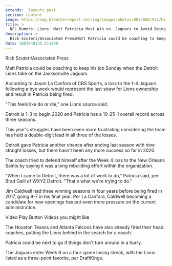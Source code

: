 ```yaml
--- 
extends: _layouts.post 
section: content 
image: https://img.bleacherreport.net/img/images/photos/003/888/932/hi-res-138387c31e02936d00e3c4ed6c7dd950_crop_exact.jpg?w=1200&h=1200&q=75 
title: > 
  NFL Rumors: Lions' Matt Patricia Must Win vs. Jaguars to Avoid Being Fired 
description: > 
  Rick Scuteri/Associated PressMatt Patricia could be coaching to keep his job Sunday when the Detroit Lions take on the Jacksonville Jaguars.According to Jason La Canfora of CBS Sports, a loss to the 1-4 Jaguars following a bye week would represent the last straw for Lions ownership and result in Patricia being fired."When I came to Detroit, there was a lot of work to do," Patricia said, per Brad Galli of WXYZ Detroit.Per La Canfora, Caldwell becoming a candidate for new openings has put even more pressure on the current administration.The Jaguars enter Week 6 on a four-game losing streak, with the Lions listed as a three-point favorite, per DraftKings. 
date: 1603048135.511899 
--- 
```

Rick Scuteri/Associated Press

Matt Patricia could be coaching to keep his job Sunday when the Detroit Lions take on the Jacksonville Jaguars.

According to Jason La Canfora of CBS Sports, a loss to the 1-4 Jaguars following a bye week would represent the last straw for Lions ownership and result in Patricia being fired.

"This feels like do or die," one Lions source said.

Detroit is 1-3 to begin 2020 and Patricia has a 10-25-1 overall record across three seasons.

This year's struggles have been even more frustrating considering the team has held a double-digit lead in all three of the losses.

Detroit gave Patricia another chance after ending last season with nine straight losses, but there hasn't been any more success so far in 2020.

The coach tried to defend himself after the Week 4 loss to the New Orleans Saints by saying it was a long rebuilding effort within the organization.

"When I came to Detroit, there was a lot of work to do," Patricia said, per Brad Galli of WXYZ Detroit. "That's what we're trying to do."

Jim Caldwell had three winning seasons in four years before being fired in 2017, going 9-7 in his final year. Per La Canfora, Caldwell becoming a candidate for new openings has put even more pressure on the current administration.

Video Play Button Videos you might like

The Houston Texans and Atlanta Falcons have also already fired their head coaches, putting the Lions behind in the search for a coach.

Patricia could be next to go if things don't turn around in a hurry.

The Jaguars enter Week 6 on a four-game losing streak, with the Lions listed as a three-point favorite, per DraftKings.